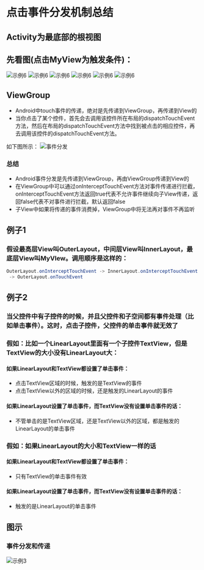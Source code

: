 # 点击事件分发机制总结
## Activity为最底部的根视图
## 先看图(点击MyView为触发条件)：
![示例6](https://github.com/MaosanDao/AndroidNote/blob/master/advanced/touch_event_11.png)
![示例6](https://github.com/MaosanDao/AndroidNote/blob/master/advanced/touch_event_7.png)
![示例6](https://github.com/MaosanDao/AndroidNote/blob/master/advanced/touch_event_8.png)
![示例6](https://github.com/MaosanDao/AndroidNote/blob/master/advanced/touch_event_9.png)
![示例6](https://github.com/MaosanDao/AndroidNote/blob/master/advanced/touch_event_10.png)
![示例6](https://github.com/MaosanDao/AndroidNote/blob/master/advanced/touch_event_6.png)
## ViewGroup 
* Android中touch事件的传递，绝对是先传递到ViewGroup，再传递到View的
* 当你点击了某个控件，首先会去调用该控件所在布局的dispatchTouchEvent方法，然后在布局的dispatchTouchEvent方法中找到被点击的相应控件，再去调用该控件的dispatchTouchEvent方法。

如下图所示：
![事件分发](https://github.com/MaosanDao/AndroidNote/blob/master/advanced/touch_event_1.jpg)

### 总结
* Android事件分发是先传递到ViewGroup，再由ViewGroup传递到View的
* 在ViewGroup中可以通过onInterceptTouchEvent方法对事件传递进行拦截，onInterceptTouchEvent方法返回true代表不允许事件继续向子View传递，返回false代表不对事件进行拦截，默认返回false
* 子View中如果将传递的事件消费掉，ViewGroup中将无法再对事件不再监听

## 例子1
### 假设最高层View叫OuterLayout，中间层View叫InnerLayout，最底层View叫MyVIew。调用顺序是这样的：
```java
OuterLayout.onInterceptTouchEvent -> InnerLayout.onInterceptTouchEvent -> MyView.onTouchEvent -> InnerLayout.onTouchEvent
 -> OuterLayout.onTouchEvent
```
## 例子2
### 当父控件中有子控件的时候，并且父控件和子空间都有事件处理（比如单击事件）。这时，点击子控件，父控件的单击事件就无效了
### 假如：比如一个LinearLayout里面有一个子控件TextView，但是TextView的大小没有LinearLayout大：
#### 如果LinearLayout和TextView都设置了单击事件：
* 点击TextView区域的时候，触发的是TextView的事件
* 点击TextView以外的区域的时候，还是触发的LinearLayout的事件
#### 如果LinearLayout设置了单击事件，而TextView没有设置单击事件的话：
* 不管单击的是TextView区域，还是TextView以外的区域，都是触发的LinearLayout的单击事件
### 假如：如果LinearLayout的大小和TextView一样的话
#### 如果LinearLayout和TextView都设置了单击事件：
* 只有TextView的单击事件有效
#### 如果LinearLayout设置了单击事件，而TextView没有设置单击事件的话：
* 触发的是LinearLayout的单击事件
 ## 图示
 ### 事件分发和传递
 ![示例3](https://github.com/MaosanDao/AndroidNote/blob/master/advanced/touch_event_3.jpg)


 
